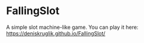 # FallingSlot
A simple slot machine-like game.
You can play it here: https://deniskruglik.github.io/FallingSlot/